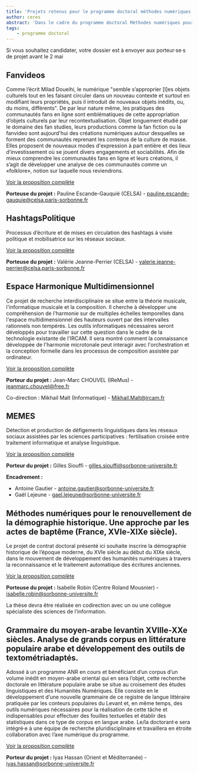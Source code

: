 ```yaml
---
title: 'Projets retenus pour le programme doctoral méthodes numériques'
author: ceres
abstract: 'Dans le cadre du programme doctoral Méthodes numériques pour les thèses en LSHS, proposé par CERES, 6 projets ont été retenus au terme de la première phase de sélection.'
tags:
    - programme doctoral
---
```


Si vous souhaitez candidater, votre dossier est à envoyer aux porteur·se·s de projet avant le 2 mai

## Fanvideos

Comme l’écrit Milad Doueihi, le numérique "semble s’approprier \[l]es objets culturels tout en les faisant circuler dans un nouveau contexte et surtout en modifiant leurs propriétés, puis il introduit de nouveaux objets inédits, ou, du moins, différents". De par leur nature même, les pratiques des communautés fans en ligne sont emblématiques de cette appropriation d’objets culturels par leur recontextualisation. Objet longuement étudié par le domaine des fan studies, leurs productions comme la fan fiction ou la fanvideo sont aujourd'hui des créations numériques autour desquelles se forment des communautés reprenant les contenus de la culture de masse. Elles proposent de nouveaux modes d'expression à part entière et des lieux d’investissement où se jouent divers engagements et sociabilités. Afin de mieux comprendre les communautés fans en ligne et leurs créations, il s’agit de développer une analyse de ces communautés comme un «folklore», notion sur laquelle nous reviendrons.

[Voir la proposition complète](https://dropsu.sorbonne-universite.fr/s/8F9j2esbzYa4xDK?dir=undefined&path=%2FPROJET%201%20-%20Fanvideos&openfile=112098493)

**Porteuse du projet :** Pauline Escande-Gauquié (CELSA) - pauline.escande-gauquie@celsa.paris-sorbonne.fr

## HashtagsPolitique

Processus d’écriture et de mises en circulation des hashtags à visée politique et mobilisatrice sur les réseaux sociaux.

[Voir la proposition complète](https://dropsu.sorbonne-universite.fr/s/8F9j2esbzYa4xDK?dir=undefined&path=%2FPROJET%202%20-%20HashtagsPolitiques&openfile=112098559)

**Porteuse du projet :** Valérie Jeanne-Perrier (CELSA) - valerie.jeanne-perrier@celsa.paris-sorbonne.fr

## Espace Harmonique Multidimensionnel

Ce projet de recherche interdisciplinaire se situe entre la théorie musicale, l'informatique musicale et la composition. Il cherche à développer une compréhension de l'harmonie sur de multiples échelles temporelles dans l'espace multidimensionnel des hauteurs ouvert par des intervalles rationnels non tempérés. Les outils informatiques nécessaires seront développés pour travailler sur cette question dans le cadre de la technologie existante de l'IRCAM. Il sera montré comment la connaissance développée de l'harmonie microtonale peut interagir avec l'orchestration et la conception formelle dans les processus de composition assistée par ordinateur.

[Voir la proposition complète](https://dropsu.sorbonne-universite.fr/apps/onlyoffice/s/8F9j2esbzYa4xDK?fileId=112098609)

**Porteur du projet :** Jean-Marc CHOUVEL (IReMus) - jeanmarc.chouvel@free.fr

Co-direction : Mikhail Malt (Informatique) - Mikhail.Malt@ircam.fr

## MEMES

Détection et production de défigements linguistiques dans les réseaux sociaux assistées par les sciences participatives : fertilisation croisée entre traitement informatique et analyse linguistique.

[Voir la proposition complète](https://dropsu.sorbonne-universite.fr/s/8F9j2esbzYa4xDK?dir=undefined&path=%2FPROJET%204%20-%20MEMES&openfile=112100789)

**Porteur du projet :** Gilles Siouffi - gilles.siouffi@sorbonne-universite.fr

**Encadrement :**

- Antoine Gautier - antoine.gautier@sorbonne-universite.fr
- Gaël Lejeune - gael.lejeune@sorbonne-universite.fr

## Méthodes numériques pour le renouvellement de la démographie historique. Une approche par les actes de baptême (France, XVIe-XIXe siècle).

Le projet de contrat doctoral présenté ici souhaite inscrire la démographie historique de l’époque moderne, du XVIe siècle au début du XIXe siècle, dans le mouvement de développement des humanités numériques à travers la reconnaissance et le traitement automatique des écritures anciennes.

[Voir la proposition complète](https://dropsu.sorbonne-universite.fr/s/8F9j2esbzYa4xDK?dir=undefined&path=%2FPROJET%205%20-%20ActesBapteme&openfile=112100801)

**Porteuse du projet :** Isabelle Robin (Centre Roland Mousnier) - isabelle.robin@sorbonne-universite.fr

La thèse devra être réalisée en codirection avec un ou une collègue spécialiste des sciences de l’information.

## Grammaire du moyen-arabe levantin XVIIIe-XXe siècles. Analyse de grands corpus en littérature populaire arabe et développement des outils de textométriadaptés.

Adossé à un programme ANR en cours et bénéficiant d’un corpus d’un volume inédit en moyen-arabe oriental qui en sera l’objet, cette recherche doctorale en littérature populaire arabe se situe au croisement des études linguistiques et des Humanités Numériques. Elle consiste en le développement d’une nouvelle grammaire de ce registre de langue littéraire pratiquée par les conteurs populaires du Levant et, en même temps, des outils numériques nécessaires pour la réalisation de cette tâche et indispensables pour effectuer des fouilles textuelles et établir des statistiques dans ce type de corpus en langue arabe. Le/la doctorant·e sera intégré·e à une équipe de recherche pluridisciplinaire et travaillera en étroite collaboration avec l’axe numérique du programme.

[Voir la proposition complète](https://dropsu.sorbonne-universite.fr/s/8F9j2esbzYa4xDK?dir=undefined&path=%2FPROJET%206%20-%20GrammaireMoyenArabeLevantin&openfile=112100805)

**Porteur du projet :** Iyas Hassan (Orient et Méditerranée) - iyas.hassan@sorbonne-universite.fr